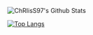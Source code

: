 
![ChRIisS97's Github Stats](https://github-readme-stats.vercel.app/api?username=ChRIisS97&show_icons=true) 

[![Top Langs](https://github-readme-stats.vercel.app/api/top-langs/?username=ChRIisS97)](https://github.com/ChRIisS97/github-readme-stats)
